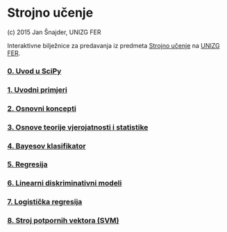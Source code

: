 # Strojno učenje

(c) 2015 Jan Šnajder, UNIZG FER

Interaktivne bilježnice za predavanja iz predmeta [Strojno učenje](http://www.fer.hr/predmet/su) na [UNIZG FER](http://www.fer.hr).

### [0. Uvod u SciPy](http://nbviewer.ipython.org/github/jsnajder/StrojnoUcenje/blob/master/notebooks/SU-2015-0-SciPy.ipynb)

### [1. Uvodni primjeri](http://nbviewer.ipython.org/github/jsnajder/StrojnoUcenje/blob/master/notebooks/SU-2015-1-UvodniPrimjeri.ipynb)

### [2. Osnovni koncepti](http://nbviewer.ipython.org/github/jsnajder/StrojnoUcenje/blob/master/notebooks/SU-2015-2-OsnovniKoncepti.ipynb)

### [3. Osnove teorije vjerojatnosti i statistike](http://nbviewer.ipython.org/github/jsnajder/StrojnoUcenje/blob/master/notebooks/SU-2015-3-VjerojatnostStatistika.ipynb)

### [4. Bayesov klasifikator](http://nbviewer.ipython.org/github/jsnajder/StrojnoUcenje/blob/master/notebooks/SU-2015-4-BayesovKlasifikator.ipynb)

### [5. Regresija](http://nbviewer.ipython.org/github/jsnajder/StrojnoUcenje/blob/master/notebooks/SU-2015-5-Regresija.ipynb)

### [6. Linearni diskriminativni modeli](http://nbviewer.ipython.org/github/jsnajder/StrojnoUcenje/blob/master/notebooks/SU-2015-6-LinearniDiskriminativniModeli.ipynb)

### [7. Logistička regresija](http://nbviewer.ipython.org/github/jsnajder/StrojnoUcenje/blob/master/notebooks/SU-2015-7-LogistickaRegresija.ipynb)

### [8. Stroj potpornih vektora (SVM)](http://nbviewer.ipython.org/github/jsnajder/StrojnoUcenje/blob/master/notebooks/SU-2015-8-SVM.ipynb)

